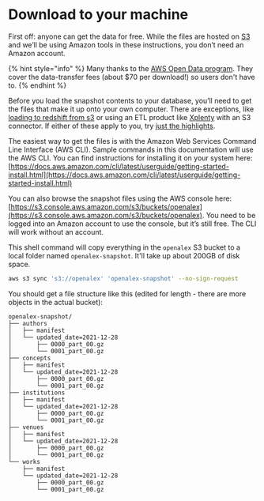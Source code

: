 # Download to your machine

First off: anyone can get the data for free. While the files are hosted on [S3](https://aws.amazon.com/s3/) and we’ll be using Amazon tools in these instructions, you don’t need an Amazon account.

{% hint style="info" %}
Many thanks to the [AWS Open Data program](https://aws.amazon.com/opendata/). They cover the data-transfer fees (about $70 per download!) so users don't have to.
{% endhint %}

Before you load the snapshot contents to your database, you’ll need to get the files that make it up onto your own computer. There are exceptions, like [loading to redshift from s3](https://docs.aws.amazon.com/redshift/latest/dg/tutorial-loading-data.html) or using an ETL product like [Xplenty](https://xplenty.com) with an S3 connector. If either of these apply to you, try [just the highlights](snapshot-data-format.md).

The easiest way to get the files is with the Amazon Web Services Command Line Interface (AWS CLI). Sample commands in this documentation will use the AWS CLI. You can find instructions for installing it on your system here: [https://docs.aws.amazon.com/cli/latest/userguide/getting-started-install.html](https://docs.aws.amazon.com/cli/latest/userguide/getting-started-install.html)

You can also browse the snapshot files using the AWS console here: [https://s3.console.aws.amazon.com/s3/buckets/openalex](https://s3.console.aws.amazon.com/s3/buckets/openalex). You need to be logged into an Amazon account to use the console, but it’s still free. The CLI will work without an account.

This shell command will copy everything in the `openalex` S3 bucket to a local folder named `openalex-snapshot`. It'll take up about 200GB of disk space.

```bash
aws s3 sync 's3://openalex' 'openalex-snapshot' --no-sign-request
```

You should get a file structure like this (edited for length - there are more objects in the actual bucket):

```
openalex-snapshot/
├── authors
│   ├── manifest
│   └── updated_date=2021-12-28
│       ├── 0000_part_00.gz
│       └── 0001_part_00.gz
├── concepts
│   ├── manifest
│   └── updated_date=2021-12-28
│       ├── 0000_part_00.gz
│       └── 0001_part_00.gz
├── institutions
│   ├── manifest
│   └── updated_date=2021-12-28
│       ├── 0000_part_00.gz
│       └── 0001_part_00.gz
├── venues
│   ├── manifest
│   └── updated_date=2021-12-28
│       ├── 0000_part_00.gz
│       └── 0001_part_00.gz
└── works
    ├── manifest
    └── updated_date=2021-12-28
        ├── 0000_part_00.gz
        └── 0001_part_00.gz
```

